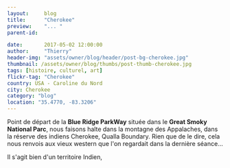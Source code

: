 ```yaml
---
layout:     blog
title:      "Cherokee"
preview:    "... "
parent-id:  

date:       2017-05-02 12:00:00
author:     "Thierry"
header-img: "assets/owner/blog/header/post-bg-cherokee.jpg"
thumbnail: /assets/owner/blog/thumbs/post-thumb-cherokee.jpg
tags: [histoire, culturel, art]
flickr-tag: "Cherokee"
country: USA - Caroline du Nord
city: Cherokee
category: "blog"
location: "35.4770, -83.3206"
---
```


Point de départ de la **Blue Ridge ParkWay** située dans le **Great Smoky National Parc**, nous faisons halte dans la montagne des Appalaches, dans la réserve des indiens Cherokee, Qualla Boundary. Rien que de le dire, cela nous renvois aux vieux western que l'on regardait dans la dernière séance...

Il s'agit bien d'un territoire Indien,    